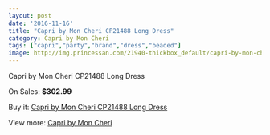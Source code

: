 ```yaml
---
layout: post
date: '2016-11-16'
title: "Capri by Mon Cheri CP21488 Long Dress"
category: Capri by Mon Cheri
tags: ["capri","party","brand","dress","beaded"]
image: http://img.princessan.com/21940-thickbox_default/capri-by-mon-cheri-cp21488-long-dress.jpg
---
```

Capri by Mon Cheri CP21488 Long Dress

On Sales: **$302.99**
<a href="https://www.princessan.com/en/capri-by-mon-cheri/9979-capri-by-mon-cheri-cp21488-long-dress.html"><amp-img layout="responsive" width="600" height="600" src="//img.princessan.com/21940-thickbox_default/capri-by-mon-cheri-cp21488-long-dress.jpg" alt="Capri by Mon Cheri CP21488 Long Dress 0" /></a>

Buy it: [Capri by Mon Cheri CP21488 Long Dress](https://www.princessan.com/en/capri-by-mon-cheri/9979-capri-by-mon-cheri-cp21488-long-dress.html "Capri by Mon Cheri CP21488 Long Dress")

View more: [Capri by Mon Cheri](https://www.princessan.com/en/13-capri-by-mon-cheri "Capri by Mon Cheri")
